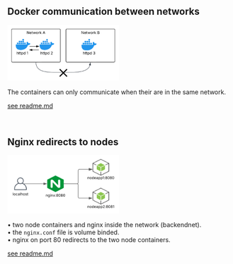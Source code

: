 ## Docker communication between networks
<img src="docker/labs/network/1-communication-between-networks/image.png" width="50%">

The containers can only communicate when their are in the same network.  

[see readme.md](docker/labs/network/1-communication-between-networks/readme.md)

<br />

## Nginx redirects to nodes
<img src="nginx/labs/2-nginx-redirect-to-nodes/image.png" width="50%">

• two node containers and nginx inside the network (backendnet).  
• the `nginx.conf` file is volume binded.  
• nginx on port 80 redirects to the two node containers. 

[see readme.md](nginx/labs/2-nginx-redirect-to-nodes/readme.md)
